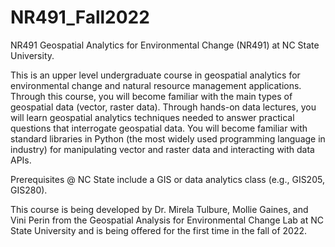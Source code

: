 # NR491_Fall2022
NR491 Geospatial Analytics for Environmental Change (NR491) at NC State University.
  
This is an upper level undergraduate course in geospatial analytics for environmental change and natural resource management applications. Through this course, you will become familiar with the main types of geospatial data (vector, raster data). Through hands-on data lectures, you will learn geospatial analytics techniques needed to answer practical questions that interrogate geospatial data. You will become familiar with standard libraries in Python (the most widely used programming language in industry) for manipulating vector and raster data and interacting with data APIs.

Prerequisites @ NC State include a GIS or data analytics class (e.g., GIS205, GIS280).

This course is being developed by Dr. Mirela Tulbure, Mollie Gaines, and Vini Perin from the Geospatial Analysis
for Environmental Change Lab at NC State University and is being offered for the first time in the fall of 2022.

